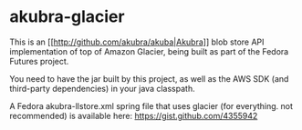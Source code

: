 akubra-glacier
==============

This is an [[http://github.com/akubra/akuba|Akubra]] blob store API implementation of top of Amazon Glacier, being built as part of the Fedora Futures project.

You need to have the jar built by this project, as well as the AWS SDK (and third-party dependencies) in your java classpath.

A Fedora akubra-llstore.xml spring file that uses glacier (for everything. not recommended) is available here:
https://gist.github.com/4355942
